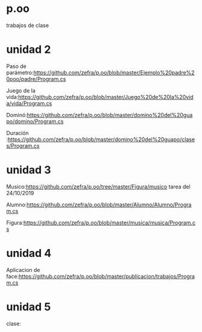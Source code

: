 # p.oo
trabajos de clase
# unidad 2 #

Paso de parámetro:https://github.com/zefra/p.oo/blob/master/Ejemplo%20padre%20poo/padre/Program.cs

Juego de la vida:https://github.com/zefra/p.oo/blob/master/Juego%20de%20la%20vida/vida/Program.cs

Dominó:https://github.com/zefra/p.oo/blob/master/domino%20del%20guapo/domino/Program.cs

Duración :https://github.com/zefra/p.oo/blob/master/domino%20del%20guapo/clases/Program.cs

# unidad 3 #

Musico:https://github.com/zefra/p.oo/tree/master/Figura/musico  tarea del 24/10/2019

Alumno:https://github.com/zefra/p.oo/blob/master/Alumno/Alumno/Program.cs

Figura:https://github.com/zefra/p.oo/blob/master/musica/musica/Program.cs

# unidad 4 #

Aplicacion de face:https://github.com/zefra/p.oo/blob/master/publicacion/trabajos/Program.cs

# unidad 5 #

clase:
